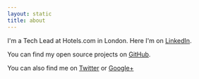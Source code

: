 ```yaml
---
layout: static
title: about
---
```


I'm a Tech Lead at Hotels.com in London. Here I'm on [LinkedIn](http://www.linkedin.com/in/csabapalfi).

You can find my open source projects on [GitHub](http://github.com/csabapalfi).

You can also find me on [Twitter](http://twitter.com/csabapalfi) or  <a href="https://plus.google.com/111481866298282122976/?rel=author" rel="author">Google+</a>